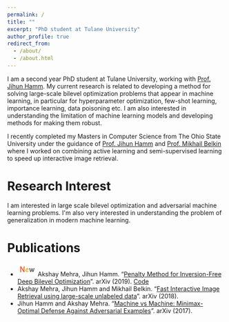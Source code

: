 ```yaml
---
permalink: /
title: ""
excerpt: "PhD student at Tulane University"
author_profile: true
redirect_from: 
  - /about/
  - /about.html
---
```


I am a second year PhD student at Tulane University, working with [Prof. Jihun Hamm](http://www.cs.tulane.edu/~jhamm3/). My current research is related to developing a method for solving large-scale bilevel optimization problems that appear in machine learning, in particular for hyperparameter optimization, few-shot learning, importance learning, data poisoning etc. I am also interested in understanding the limitation of machine learning models and developing methods for making them robust.

I recently completed my Masters in Computer Science from The Ohio State University under the guidance of [Prof. Jihun Hamm](http://www.cs.tulane.edu/~jhamm3/) and [Prof. Mikhail Belkin](http://web.cse.ohio-state.edu/~belkin.8/) where I worked on combining active learning and semi-supervised learning to speed up interactive image retrieval.

Research Interest
======
I am interested in large scale bilevel optimization and adversarial machine learning problems. I'm also very interested in understanding the problem of generalization in modern machine learning.

Publications
======

* ![New](output.gif)  Akshay Mehra, Jihun Hamm. “[Penalty Method for Inversion-Free Deep Bilevel Optimization](https://arxiv.org/pdf/1911.03432.pdf)”. arXiv (2019). [Code](https://github.com/jihunhamm/bilevel-penalty)
* Akshay Mehra, Jihun Hamm and Mikhail Belkin. “[Fast Interactive Image Retrieval using large-scale unlabeled data](https://arxiv.org/pdf/1802.04204.pdf)”. arXiv (2018).
* Jihun Hamm and Akshay Mehra. “[Machine vs Machine: Minimax-Optimal Defense Against Adversarial Examples](https://arxiv.org/pdf/1711.04368.pdf)”. arXiv (2017).




